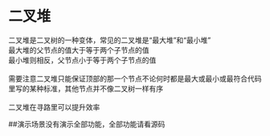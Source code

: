 # 二叉堆

二叉堆是二叉树的一种变体，常见的二叉堆是“最大堆”和“最小堆”</br>
最大堆的父节点的值大于等于两个子节点的值</br>
最小堆则相反，父节点小于等于两个子节点的值</br>
</br>
需要注意二叉堆只能保证顶部的那一个节点不论何时都是最大或最小或最符合代码里写的某种标准，其他节点并不像二叉树一样有序</br>
</br>
二叉堆在寻路里可以提升效率</br>

##演示场景没有演示全部功能，全部功能请看源码
